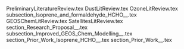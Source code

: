 PreliminaryLiteratureReview.tex
DustLitReview.tex
OzoneLitReview.tex
subsection_Isoprene_and_formaldehyde_HCHO__.tex
GEOSChemLitReview.tex
SatellitesLitReview.tex
section_Research_Proposal__.tex
subsection_Improved_GEOS_Chem_Modelling__.tex
section_Prior_Work_Isoprene_HCHO__.tex
section_Prior_Work__.tex
